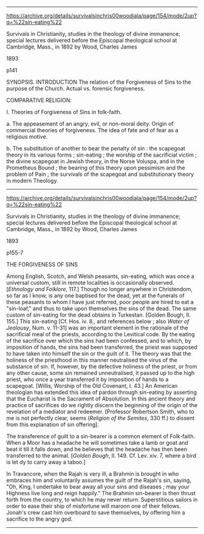 
---

https://archive.org/details/survivalsinchris00woodiala/page/154/mode/2up?q=%22sin-eating%22

Survivals in Christianity, studies in the theology of divine immanence; special lectures delivered before the Episcopal theological school at Cambridge, Mass., in 1892
by Wood, Charles James

1893


p141

SYNOPSIS. INTRODUCTION
The relation of the Forgiveness of Sins to the purpose of the Church. Actual vs. forensic forgiveness.

COMPARATIVE RELIGION:

I. Theories of Forgiveness of Sins in folk-faith.

a. The appeasement of an angry, evil, or non-moral deity. Origin of commercial theories of forgiveness. The idea of fate and of fear as a religious motive.

b. The substitution of another to bear the penalty of sin : the scapegoat theory in its various forms ; sin-eating ; the worship of the sacrificial victim ; the divine scapegoat in Jewish theory, in the Norse Voluspa, and in the Prometheus Bound ; the bearing of this theory upon pessimism and the problem of Pain ; the survivals of the scapegoat and substitutionary theory in modern Theology.

---

https://archive.org/details/survivalsinchris00woodiala/page/154/mode/2up?q=%22sin-eating%22

Survivals in Christianity, studies in the theology of divine immanence; special lectures delivered before the Episcopal theological school at Cambridge, Mass., in 1892
by Wood, Charles James

1893

p155-7

THE FORGIVENESS OF SINS

Among English, Scotch, and Welsh peasants, sin-eating, which was once a universal custom, still in remote localities is occasionally observed. [*Ethnology and Folklore*, 117.] Though no longer anywhere in Christendom, so far as I know, is any one baptised for the dead, yet at the funerals of these peasants to whom I have just referred, poor people are hired to eat a "sin-loaf," and thus to take upon themselves the sins of the dead. The same custom of sin-eating for the dead obtains in Turkestan. [Golden Bough, II. 155.] This sin-eating [Cf. Hos. iv. 8., and references below ; also *Water of Jealousy*, Num. v. 11-31] was an important element in the rationale of the sacrificial meal of the priests, according to the Levitical code. By the eating of the sacrifice over which the sins had been confessed, and to which, by imposition of hands, the sins had been transferred, the priest was supposed to have taken into himself the sin or the guilt of it. The theory was that the holiness of the priesthood in this manner neutralised the virus of the substance of sin. If, however, by the defective holiness of the priest, or from any other cause, some sin remained unneutralised, it passed up to the high priest, who once a year transferred it by imposition of hands to a scapegoat. [Willis, Worship of the Old Covenant, I. 43.] An American theologian has extended this idea of pardon through sin-eating by asserting that the Eucharist is the Sacrament of Absolution. In this ancient theory and practice of sacrifices do we rightly discern the beginning of the origin of the revelation of a mediator and redeemer. [Professor Robertson Smith, who to me is not perfectly clear, seems (*Religion of the Semites*, 330 ff.) to dissent from this explanation of sin offering].

The transference of guilt to a sin-bearer is a common element of Folk-faith. When a Moor has a headache he will sometimes take a lamb or goat and beat it till it falls down, and he believes that the headache has then been transferred to the animal. [*Golden Bough*, II. 149. Cf. Lev. xiv. 7, where a bird is let dy to carry away a taboo.]

In Travancore, when the Rajah is very ill, a Brahmin is brought in who embraces him and voluntarily assumes the guilt of the Rajah's sin, saying, "Oh, King, I undertake to bear away all your sins and diseases ; may your Highness live long and reign happily." The Brahmin sin-bearer is then thrust forth from the country, to which he may never return. Superstitious sailors in order to ease their ship of misfortune will maroon one of their fellows. Jonah's crew cast him overboard to save themselves, by offering him a sacrifice to the angry god.

---


